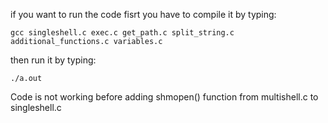 if you want to run the code
fisrt you have to compile it by typing:
```
gcc singleshell.c exec.c get_path.c split_string.c additional_functions.c variables.c
```
then run it by typing:
```
./a.out
```

Code is not working before adding shmopen() function from multishell.c to singleshell.c

